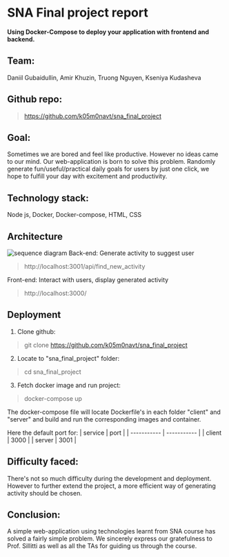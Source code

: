 ﻿
# SNA Final project report
**Using Docker-Compose to deploy your application with frontend and backend.**

## Team: 
Daniil Gubaidullin, Amir Khuzin, Truong Nguyen, Kseniya Kudasheva

## Github repo:
>https://github.com/k05m0navt/sna_final_project

## Goal: 
Sometimes we are bored and feel like productive. However no ideas came to our mind. Our web-application is born to solve this problem. Randomly generate fun/useful/practical daily goals for users by just one click, we hope to fulfill your day with excitement and productivity.

## Technology stack:
Node js, Docker, Docker-compose, HTML, CSS

## Architecture
![sequence diagram](https://lh3.googleusercontent.com/pw/AM-JKLUqzs80uPNj9-t2_ZsEYi7dSP_jgRuoTdfP2BeeCDSKRI727mLR26cY5rUnatVMGdJyZLDc8UiOXCMMbmGDPg-2kOps_R6QjP6_NXllUEJLhA4W49boRG7iyhgJk74zaqCzJLyj7lzcAhJHrH5i5ICB=w522-h383-no?authuser=0)
Back-end: Generate activity to suggest user 
> http://localhost:3001/api/find_new_activity

Front-end: Interact with users, display generated activity
> http://localhost:3000/

## Deployment

1. Clone github:
> git clone https://github.com/k05m0navt/sna_final_project
2. Locate to "sna_final_project" folder:
> cd sna_final_project
3. Fetch docker image and run project:
> docker-compose up

The docker-compose file will locate Dockerfile's in each folder "client" and "server" and build and run the corresponding images and container.

Here the default port for:
| service      | port |
| ----------- | ----------- |
| client      | 3000       |
| server   | 3001        |

## Difficulty faced:
There's not so much difficulty during the development and deployment. However to further extend the project, a more efficient way of generating activity should be chosen.

## Conclusion:
A simple web-application using technologies learnt from SNA course has solved a fairly simple problem.
We sincerely express our gratefulness to Prof. Sillitti as well as all the TAs for guiding us through the course.
